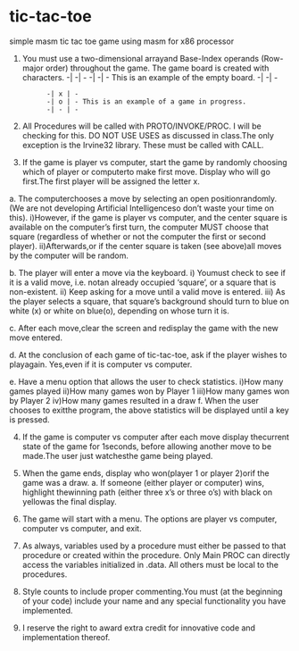 # tic-tac-toe
simple masm tic tac toe game using masm for x86 processor
1.  You must use a two-dimensional arrayand Base-Index operands (Row-major order) 
throughout the game.  The game board is created with characters.
              -| -| -
              -| -| - This is an example of the empty board.
              -| -| -

              -| x | -
              -| o | - This is an example of a game in progress.
              -| - | -
2.  All Procedures will be called with PROTO/INVOKE/PROC.  I will be checking for this.  DO NOT 
USE USES as discussed in class.The only exception is the Irvine32 library.  These must be called
with CALL.
3.  If the game is player vs computer, start the game by randomly choosing which of player or
computerto make first move. Display who will go first.The first player will be assigned the
letter x.  

  a. The computerchooses a move by selecting an open positionrandomly.  (We are not
  developing Artificial Intelligenceso don’t waste your time on this).
    i)However, if the game is player vs computer, and the center square is
    available on the computer’s first turn, the computer MUST choose that
    square (regardless of whether or not the computer the first or second
    player).
    ii)Afterwards,or if the center square is taken (see above)all moves by the 
    computer will be random.
    
   b. The player will enter a move via the keyboard.
    i)  Youmust check to see if it is a valid move, i.e. notan already occupied 
    ‘square’, or a square that is non-existent.
    ii)  Keep asking for a move until a valid move is entered.
    iii)  As the player selects a square, that square’s background should turn to blue
    on white (x) or white on blue(o), depending on whose turn it is. 
    
   c. After each move,clear the screen and redisplay the game with the new move 
   entered.
   
   d. At the conclusion of each game of tic-tac-toe, ask if the player wishes to playagain. 
   Yes,even if it is computer vs computer.  
   
   e.  Have a menu option that allows the user to check statistics.
    i)How many games played
    ii)How many games won by Player 1
    iii)How many games won by Player 2
    iv)How many games resulted in a draw
   f.  When the user chooses to exitthe program, the above statistics will be displayed until
   a key is pressed.
   
4.  If the game is computer vs computer after each move display thecurrent state of the game
for 1seconds, before allowing another move to be made.The user just watchesthe game 
being played.

5.  When the game ends, display who won(player 1 or player 2)orif the game was a draw.
  a. If someone (either player or computer) wins, highlight thewinning path (either three 
  x’s or three o’s) with black on yellowas the final display.
  
6.  The game will start with a menu.  The options are player vs computer, computer vs 
computer, and exit.

7.  As always, variables used by a procedure must either be passed to that procedure or created
within the procedure.  Only Main PROC can directly access the variables initialized in .data.  All
others must be local to the procedures.  

8.  Style counts to include proper commenting.You must (at the beginning of your code) 
include your name and any special functionality you have implemented.  

9.  I reserve the right to award extra credit for innovative code and implementation thereof.
